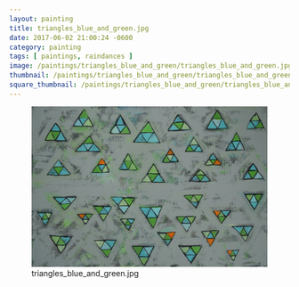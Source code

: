```yaml
---
layout: painting
title: triangles_blue_and_green.jpg
date: 2017-06-02 21:00:24 -0600
category: painting
tags: [ paintings, raindances ]
image: /paintings/triangles_blue_and_green/triangles_blue_and_green.jpg
thumbnail: /paintings/triangles_blue_and_green/triangles_blue_and_green-thumbnail.jpg
square_thumbnail: /paintings/triangles_blue_and_green/triangles_blue_and_green-squarethumb.jpg
---
```


<figure class="fullwidth"><img src="/paintings/triangles_blue_and_green/triangles_blue_and_green.jpg" alt="A painting titled: triangles_blue_and_green.jpg by painter Kyle Cunningham" /><figcaption>triangles_blue_and_green.jpg</figcaption></figure>
